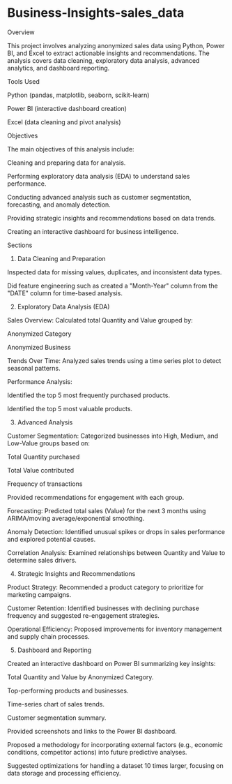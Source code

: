 # Business-Insights-sales_data

Overview

This project involves analyzing anonymized sales data using Python, Power BI, and Excel to extract actionable insights and recommendations. The analysis covers data cleaning, exploratory data analysis, advanced analytics, and dashboard reporting.

Tools Used

Python (pandas, matplotlib, seaborn, scikit-learn)

Power BI (interactive dashboard creation)

Excel (data cleaning and pivot analysis)

Objectives

The main objectives of this analysis include:

Cleaning and preparing data for analysis.

Performing exploratory data analysis (EDA) to understand sales performance.

Conducting advanced analysis such as customer segmentation, forecasting, and anomaly detection.

Providing strategic insights and recommendations based on data trends.

Creating an interactive dashboard for business intelligence.

Sections

1. Data Cleaning and Preparation 

Inspected data for missing values, duplicates, and inconsistent data types.

Did feature engineering such as created a "Month-Year" column from the "DATE" column for time-based analysis.



2. Exploratory Data Analysis (EDA)

Sales Overview: Calculated total Quantity and Value grouped by:

Anonymized Category

Anonymized Business

Trends Over Time: Analyzed sales trends using a time series plot to detect seasonal patterns.

Performance Analysis:

Identified the top 5 most frequently purchased products.

Identified the top 5 most valuable products.

3. Advanced Analysis 

Customer Segmentation: Categorized businesses into High, Medium, and Low-Value groups based on:

Total Quantity purchased

Total Value contributed

Frequency of transactions

Provided recommendations for engagement with each group.

Forecasting: Predicted total sales (Value) for the next 3 months using ARIMA/moving average/exponential smoothing.

Anomaly Detection: Identified unusual spikes or drops in sales performance and explored potential causes.

Correlation Analysis: Examined relationships between Quantity and Value to determine sales drivers.

4. Strategic Insights and Recommendations 

Product Strategy: Recommended a product category to prioritize for marketing campaigns.

Customer Retention: Identified businesses with declining purchase frequency and suggested re-engagement strategies.

Operational Efficiency: Proposed improvements for inventory management and supply chain processes.

5. Dashboard and Reporting 

Created an interactive dashboard on Power BI summarizing key insights:

Total Quantity and Value by Anonymized Category.

Top-performing products and businesses.

Time-series chart of sales trends.

Customer segmentation summary.

Provided screenshots and links to the Power BI dashboard.

Proposed a methodology for incorporating external factors (e.g., economic conditions, competitor actions) into future predictive analyses.

Suggested optimizations for handling a dataset 10 times larger, focusing on data storage and processing efficiency.
